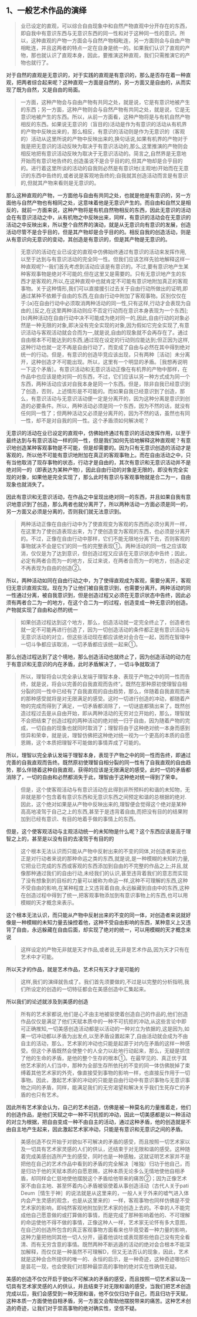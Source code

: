<h2>1、一般艺术作品的演绎</h2><blockquote data-pid="KuKhW6jT">业已设定的直观，可以综合自由现象中和自然产物直观中分开存在的东西，即自我中有意识东西与无意识东西的同一性和对于这种同一性的意识。所以，这种直观的产物一方面会与自然产物相毗连，另一方面则会与自由产物相毗连，并且这两者的特点一定在自身是统一的。如果我们认识了直观的产物，那也就认识了直观本身，因此，要推演这种直观，我们只需推演它的产物也就行了。</blockquote><p data-pid="7vsROkNR">对于自然的直观是无意识的，对于实践的直观是有意识的，那么是否存在着一种直观，把两者综合起来呢？这种直观一方面是自然的，另一方面又是自由的，从而实现了既为自然，又是自由的局面。</p><blockquote data-pid="2GEK5ORw">一方面，这种产物会与自由产物有共同之处，就是说，它是有意识地被产生的东西；另一方面，这种产物则会与自然产物有共同之处，就是说，它是无意识地被产生的东西。所以，从前一方面看，这种产物将是与有机自然产物相反的东西。如果说无意识的（盲目的)活动是作为有意识的活动从有机界的产物中反映出来的，那么相反，有意识的活动则是作为无意识的（客观的）活动从这里所说的产物中反映出来的,换句话说,如果有机界的产物对于我是把无意识的活动反映为取决于有意识活动的,那么,这里推演的产物则会相反地把有意识活动反映为取决于无意识活动的。简言之,自然界是无意地开始而有意识地告终的,创造虽说不是合乎目的的,但其产物却是合乎目的的。进行着这里所谈的活动的自我则必然是有意识地(主观地)开始而在无意识的东西中告终的,或者说是客观地告终的;自我就其创造活动而言是有意识的,但就其产物来看则是无意识的。</blockquote><p data-pid="VGyPLqiJ">那么这种直观的产物，一方面他与自由有共同之处，也就是他是有意识的，另一方面他与自然产物也有相同之处，这意味着他是无意识产生的。而自由和自然又是相反的，就前一方面来说，这种产物将是有机自然物相反的东西，因此无意识的活动会在有意识活动之中，从有机物之中反映出来，同样，有意识的活动会在无意识的活动之中反映出来，所以整个自然界的演动，就是从无意识向有意识的发展，创造活动尽管不是合乎目的，但是其产物却是合乎目的的。相反自我的创造活动，则是从有意识向无意识的变动，其创造是有意识的，但是其产物是无意识的。</p><blockquote data-pid="Any1iAv4">无意识的活动在业已设定的直观中仿佛始终通过有意识的活动来发挥作用,以至于达到与有意识活动的完全同一性。但我们应该怎样先验地解释这样一种直观呢?--我们首先考虑到活动应该是有意识的。不过,要有意识地产生某种客观事物是绝对不可能的,但在这里又是需要的。只有无意识地产生的东西才是客观的,所以,在这种直观中也就肯定不可能有意识地附加真正的客观事物。关于这种情形,我们可以直接援引过去关于自由行动所做出的证明,即通过某种不依赖于自由的东西,在自由行动中附加了客观事物。区别仅仅在于:[a]在自由行动中必须取消两种活动的同一性,只有这样,行动才会表现为自由的,[反之,在这里两种活动则应不否定行动而在意识本身表现为一个东西];[b)两种活动在自由行动中决不可能成为绝对同一的,因此,自由行动的对象必然是一种无限的对象,即决没有完全实现的对象,因为假如它完全实现了,有意识活动与客观活动就会合而为一,就是说,自由的现象就不会再存在了。通过自由根本不可能达到的东西,通过现在设定的行动则应能达到;但正因为这样,这种行动也就一定不再是自由行动了，而变成了自由与必然在其中得到绝对统一的行动。但是，有意识的创造毕竞应该出现，只有两种［活动］未分离开，这种创造才不可能出现。所以，这里有一个明显的矛盾。［我想再说明一下这个矛盾］。有意识活动和无意识活动正像在有机界的产物中那样，在作品中也应该是绝对同一的东西，不过，它们应该以另一种方式成为同一个东西，两种活动应该对自我本身是同一个东西。但是，除非自我已经意识到了创造，否则，上述情形是不可能的。而如果自我已经意识到了创造，那么，有意识活动与无意识活动便一定是分离开的，因为这种分离是意识到创造的必要条件。所以，两种活动必须是同一个东西，因为不然的话，就没有任何同一性了；但两种活动又必须是分离开的，因为不然的话，虽然也有同一性，却不是对自我的同一性。这个矛盾须如何解决呢？</blockquote><p data-pid="DA9YFGQe">无意识的活动在业已设定的直观中，仿佛始终通过有意识的活动发挥作用，以至于最终达到与有意识活动一样的同一性，但是我们如何先验地解释这种直观呢？有意识地创造某种客观事物是不可能，但是却需要的。因为只有无意识创造的活动才是客观的，所以他不可能有意识地附加在真正的客观事物上。而在自由活动之中，只有当他取消了现存事物的状态，行动才是自由的，其次有意识和无意识活动并不是绝对同一的（即表达为某种产物），因此自由行动的对象是无限的，即没有完全实现的对象，如果他是完全实现了，那么此时有意识与客观事物就是合二为一，自由现象也就消失了。</p><p data-pid="GGZGZMC-">因此有意识和无意识活动，在作品之中呈现出绝对同一的东西，并且如果自我有意识地意识到了创造，那么两者也就分离开了，所以两种活动一方面必须是同一的，另一方面又必须是分离的，否则我们就无法意识到。</p><blockquote data-pid="aiE1l7DA">两种活动正像在自由行动中为了使直观变为客观的东西而必须分离开一样，在这里为了使创造表现出来，为了使创造变为客观的东西，也必须是分离开的。不过，正像在自由行动中那样，它们不能无限地分离下去，否则客观的事物就决不会是它们的同一性的完整表现①。两种活动的同一性之应该取消，仅仅是为了达到意识，但创造过程又应该在无意识状态中告终；因此，必定有两者合而为一的地方，反过来说，在两者合而为一的地方，创造必定不再表现为自由的创造②。</blockquote><p data-pid="6ALOpK0R">所以，两种活动如同在自由行动之中，为了使得直观成为客观，需要分离开，客观归无意识直观实现。现在为了让他们被自我意识到，也需要分离开。两种活动的同一性通过分离，被自我意识到，但是创造过程又必须在无意识状态中告终，因此必须有两者合二为一的地方，在这个合二为一的过程，创造变成一种无意识的创造。产物就实现了自由和必然的统一</p><blockquote data-pid="EfSlvqrl">如果创造过程达到这个地方，那么，创造活动就一定完全终止了，创造者也就一定不可能再进行创造了，因为一切创造活动的条件都正是有意识活动与无意识活动的对立，但这些活动现在都应该绝对会合在一起，因而在智理中一切斗争都应该取消，一切矛盾都应该统一起来①。</blockquote><p data-pid="anj8oVhk">那么创造过程达到了这个境地，那么创造活动也就终止了，因为创造活动的动力在于有意识和无意识的内在矛盾，此时矛盾解决了，一切斗争就取消了</p><blockquote data-pid="Qt3YhNma">所以，理智将会以完全承认发端于理智本身、表现于产物之中的同一性而告终，就是说，将会以完善的自我直观而告终“。既然在那种原初使理智自相分裂的同一性中已经有了自我直观的自由趋势，那么，伴随着自我直观而来的那种感受就将是对无限满足的感受。这时一切进行创造的冲动，都随着产物的完成而得到了满足，一切矛盾都消除了，一切谜底都猜出来了。既然创造过程过去是从自由开始，即从两种活动的无穷对立开始的，那么，理智就不会把结束了创造过程的两种活动的绝对统一归于自由，因为随着产物的完成，一切自由的现象也就同时取消了；理智将由于这种绝对统一本身而感到惊异和荣幸，就是说，理智仿佛把这种绝对统一视为一个更高的本质的自愿恩赐，这个本质把理智不可能做的事情弄成了可能的。</blockquote><p data-pid="R9HcMqlD">所以，理智以完全承认发端于理智本身，表现于产物之中的同一性而告终，即通过完善的自我直观而告终。既然原初使理智自相分裂的同一性有了自我直观的自由趋势，那么伴随着这种自我直观，获得的应该是无限满足的感受。此时一切的矛盾都消除了，一切的自由和必然都消失于此，理智由于这种绝对统一得到了荣幸。</p><blockquote data-pid="TWqL1nrU">但是，这个使客观活动与有意识活动在此得到非所预料的和谐的未知物，无非就是那个包含着有意识东西和无意识东西之间预定和谐的总根据的绝对.因此，这个绝对如果是从产物中反映出来的,理智便会觉得这个绝对是某种高高地凌驾于自己之上的东西,甚至于是违背着自由,而把没有目的的结果附加到已经有意识、有目的地着手做的事情上的东西。</blockquote><p data-pid="NDpqKZbt">但是，这个使客观活动与主观活动统一的未知物是什么呢？这个东西应该是高于理智之上的，甚至是以没有目的去凌驾于有目的的</p><blockquote data-pid="nQHrkPw-">这个根本无法认识而只能从产物中反射出来的不变的同体,对创造者来说也正是对行动者来说的那种命运之类的东西,就是说,是一种模糊的未知的力量,它把业已完成的东西或客观的东西添加到自由的不完整的作品之上;并且,就像那种通过我们的自由行动,未经我们的认识,甚至违背着我们的意志而实现了没有想象到的目标的力量可以被称为命运一样,这种不可理解的东西,这种不受自由的影响,在某种程度上又违背着自由,永远躲藏到自由中的东西,这种在创造过程中得到了统一,把客观事物添加到有意识事物上的东西,也可以用模糊的天才概念来表示。</blockquote><p data-pid="AuDKbiCK">这个根本无法认识，而只能从产物中反射出来的不变的同一体，对创造者来说就好像是一种模糊的未知力量去操控着他，这种不受自由影响的东西，某种意义上又违背了自由，永远躲藏在自由后面，却实现了绝对的统一，可以用模糊的天才概念来说</p><blockquote data-pid="12FO6jeC">这样设定的产物无非就是天才作品,或者说,无非是艺术作品,因为天才只有在艺术中才可能。</blockquote><p data-pid="17P7keKP">所以天才的作品，就是艺术作品，艺术只有天才才是可能的</p><blockquote data-pid="CWA7Qtsv">这样,我们的演绎就告成了。我们首先须要做的,不过是以完整的分析指明,我们所设定的创造的一切特征都会在美感创造中汇集起来。</blockquote><p data-pid="DvaypxWU">所以我们的论述就涉及到美感的创造</p><blockquote data-pid="aCn8tAUX">所有的艺术家都说,他们是心不由主地被驱使着创造自己的作品的,他们创造作品仅仅是满足了他们天赋本质中的一种不可抗拒的冲动,从这些言论中即可正确推知,一切美感创造活动都是以活动的一种对立为依据的,这是因为,如果一切冲动都以矛盾为出发点,以至矛盾设置起来了,自由活动就会成为不由自主的活动，那么，艺术家的冲动也只能是起源于对内在矛盾的这样一种感受。但这个矛盾既然会使整个的人全力以赴地行动起来，那么，无疑是抓住了他的生命的矛盾，是他的整个生存的根本①。在最罕见的、真正优于其他艺术家的人们当中，那种为全部生存所依托的不变的同一体仿佛脱掉了束缚着其他艺术家的外壳，像直接受到事物的影响一样，也直接反作用于一切事物。因此，激起艺术家的冲动的只能是自由行动中有意识事物与无意识事物之间的矛盾，同样，能满足我们的无穷渴望和解决关乎我们生死存亡的矛盾的也只有艺术。</blockquote><p data-pid="gMH5ksaJ">因此所有艺术家会认为，自己的艺术创造，仿佛是被一种莫名的力量推着走，他们的创造作品，是他们天赋之中一种不可抗拒的冲动，因此一切美感都是以一种活动的对立为根据，把自由变成一种不由自主的活动，通过这种矛盾，他的创造就是不由自主地产生起来，因此激起艺术家冲动，只能是有意识和无意识之间的矛盾。</p><blockquote data-pid="mwi_xp_e">美感创造不仅开始于对貌似不可解决的矛盾的感受，而且按照一切艺术家以及一切具有艺术家灵感的人们的供认，还结束于对无限和谐的感受。这种随着完成美感创造所产生的感受，同时也是一种感触，这就证明艺术家并不是把他在自己的艺术作品中看到的矛盾的完全解决［唯独）归功于他自己，而是归功于他的天赋本质的自愿恩赐，这种本质无论多么无情地使他自相矛盾，却同样会仁慈地使他摆脱这个矛盾给他带来的痛苦②；因为正像艺术家不由自主地、甚至怀着内心矛盾被驱使着从事创造活动（古代人关于pati Deum［情生于神］的说法就是从这里来的，一般人关于外来的嘘气进入体内会产生灵感的观念，也是从这里来的）一样，客观事物也同样仿佛是不受艺术家的影响，即纯然客观地附加到艺术家的创造上去的。不幸的人不能完成他自己愿意做的或打算做的事情，而是完成了那种影响着他的、不可理解的命运使他不得不做的事情，正像这种人一样，艺术家无论怀有多大意图，在自己的创造所包含的真正客观事物方面看来也毕竟受着一种力量的影响，这种力量把他同其他一切人分开，逼着他谈吐或表现那些他自己没有完全看清、而有无穷含意的事情。既然两种不断逃遁的活动的绝对会合根本不能深加解释，而仅仅是一种虽然不可理解D，但又无法否认的现象，因此，艺术就是这种会合所提供的唯一的、永恒的启示，是一种奇迹，这种奇迹哪怕只是昙花一现，也会使我们对那种最崇高的事物的绝对实在性确信无疑。</blockquote><p data-pid="ADFHNrYc">美感的创造不仅仅开启于貌似不可解决的矛盾的感受，而且按照一切艺术家以及一切具有艺术家灵感的人的供认，并且结束于对无限和谐的感受，当我们把艺术创造完成以后，我们会感受到一种无限和谐，他不仅仅归功于自己，而且归功于天赋，这种本质一方面使他自相矛盾，另一方面又会帮助他摆脱带来的痛苦。这种艺术创造的奇迹，让我们对于崇高事物的绝对确实性，坚信不疑。</p><p></p>
